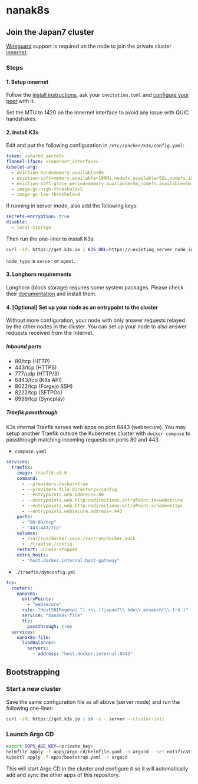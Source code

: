 # nanak8s

## Join the Japan7 cluster

[Wireguard](https://www.wireguard.com/install/) support is required on the node to join the private cluster [innernet](https://github.com/tonarino/innernet).

### Steps

#### 1. Setup innernet

Follow the [install instructions](https://github.com/tonarino/innernet#installation), ask your `invitation.toml` and [configure your peer](https://github.com/tonarino/innernet#peer-initialization) with it.

Set the MTU to 1420 on the innernet interface to avoid any issue with QUIC handshakes.

#### 2. Install K3s

Edit and put the following configuration in `/etc/rancher/k3s/config.yaml`:

```yaml
token: <shared_secret>
flannel-iface: <innernet_interface>
kubelet-arg:
  - eviction-hard=memory.available<0%
  - eviction-soft=memory.available<100Mi,nodefs.available<5Gi,nodefs.inodesFree<5%,imagefs.available<5Gi
  - eviction-soft-grace-period=memory.available=5m,nodefs.available=5m,nodefs.inodesFree=5m,imagefs.available=5m
  - image-gc-high-threshold=5
  - image-gc-low-threshold=0
```

If running in server mode, also add the following keys:

```yaml
secrets-encryption: true
disable:
  - local-storage
```

Then run the one-liner to install K3s:

```sh
curl -sfL https://get.k3s.io | K3S_URL=https://<existing_server_node_innernet_ip>:6443 sh -s - <node_type>
```

`node_type` is `server` or `agent`.

#### 3. Longhorn requirements

Longhorn (block storage) requires some system packages. Please check their [documentation](https://longhorn.io/docs/latest/deploy/install/#installation-requirements) and install them.

#### 4. [Optional] Set up your node as an entrypoint to the cluster

Without more configuration, your node with only answer requests relayed by the
other nodes in the cluster. You can set up your node to also answer requests
received from the Internet.

##### Inbound ports

- 80/tcp (HTTP)
- 443/tcp (HTTPS)
- 777/udp (HTTP/3)
- 6443/tcp (K8s API)
- 8022/tcp (Forgejo SSH)
- 8222/tcp (SFTPGo)
- 8999/tcp (Syncplay)

##### Traefik passthrough

K3s internal Traefik serves web apps on port 8443 (websecure). You may setup
another Traefik outside the Kubernetes cluster with `docker-compose` to
passthrough matching incoming requests on ports 80 and 443.

- `compose.yaml`

```yaml
services:
  traefik:
    image: traefik:v3.0
    command:
      - --providers.docker=true
      - --providers.file.directory=/config
      - --entrypoints.web.address=:80
      - --entrypoints.web.http.redirections.entryPoint.to=websecure
      - --entrypoints.web.http.redirections.entryPoint.scheme=https
      - --entrypoints.websecure.address=:443
    ports:
      - "80:80/tcp"
      - "443:443/tcp"
    volumes:
      - /var/run/docker.sock:/var/run/docker.sock
      - ./traefik:/config
    restart: unless-stopped
    extra_hosts:
      - "host.docker.internal:host-gateway"
```

- `./traefik/dynconfig.yml`

```yaml
tcp:
  routers:
    nanak8s:
      entryPoints:
        - "websecure"
      rule: "HostSNIRegexp(`^(.+\\.)?japan7\\.bde\\.enseeiht\\.fr$`)"
      service: "nanak8s-file"
      tls:
        passthrough: true
  services:
    nanak8s-file:
      loadBalancer:
        servers:
          - address: "host.docker.internal:8443"
```

## Bootstrapping

### Start a new cluster

Save the same configuration file as all above (server mode) and run the following one-liner:

```sh
curl -sfL https://get.k3s.io | sh -s - server --cluster-init
```

### Launch Argo CD

```sh
export SOPS_AGE_KEY=<private_key>
helmfile apply -f apps/argo-cd/helmfile.yaml -n argocd --set notifications.enabled=false
kubectl apply -f apps/bootstrap.yaml -n argocd
```

This will start Argo CD in the cluster and configure it so it will automatically add and sync the other apps of this repository.
